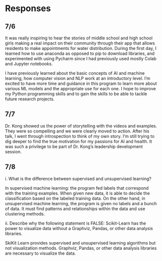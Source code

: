 # Responses

## 7/6
It was really inspiring to hear the stories of middle school and high school girls making a real impact on their community through their app that allows residents to make appointments for water distribution. During the first day, I learned how to use anaconda as opposed to pip to download libraries, and experimented with using Pycharm since I had previously used mostly Colab and Jupyter notebooks.

I have previously learned about the basic concepts of AI and machine learning, how computer vision and NLP work at an introductory level. I’m excited to have more time and guidance in this program to learn more about various ML models and the appropriate use for each one. I hope to improve my Python programming skills and to gain the skills to be able to tackle future research projects.
##

## 7/7
Dr. Kong showed us the power of storytelling with the videos and examples. They were so compelling and we were clearly moved to action. After his talk, I went through introspection to think of my own story. I’m still trying to dig deeper to find the true motivation for my passions for AI and health. It was such a privilege to be part of Dr. Kong’s leadership development session.

## 7/8
i. What is the difference between supervised and unsupervised learning?

In supervised machine learning: the program fed labels that correspond with the training examples. When given new data, it is able to decide the classification based on the labeled training data. On the other hand, in unsupervised machine learning, the program is given no labels and a bunch of data. It must find patterns and relationships within the data and use clustering methods.

ii. Describe why the following statement is FALSE: Scikit-Learn has the power to visualize data without a Graphviz, Pandas, or other data analysis libraries.

SkiKit Learn provides supervised and unsupervised learning algorithms but not visualization methods. Graphviz, Pandas, or other data analysis libraries are necessary to visualize the data.


##
